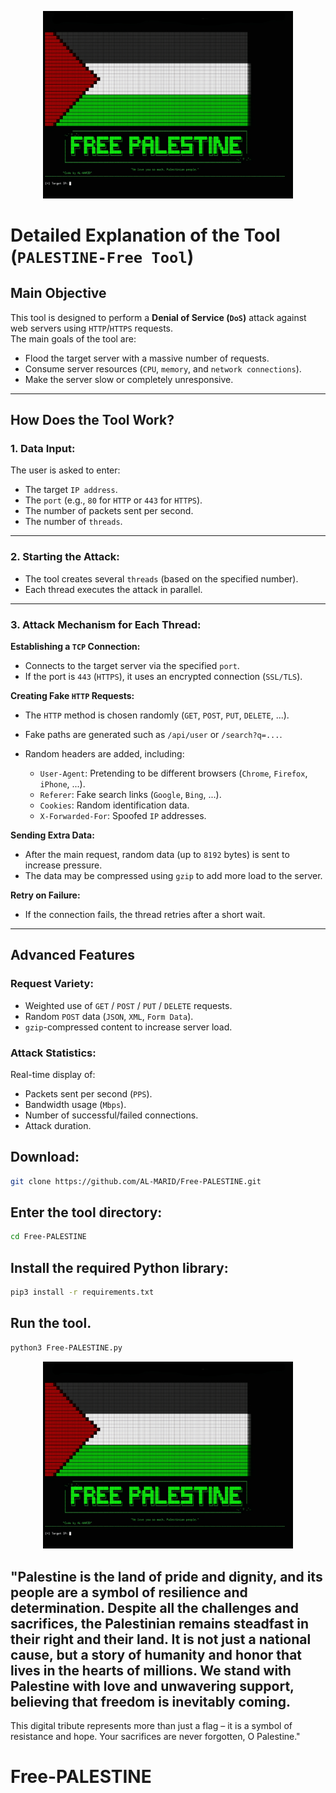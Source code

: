 <p align="center">
  <img src="Free-PALESTINE.jpg" alt="Free-PALESTINE" width="400" />
</p>

# Detailed Explanation of the Tool (`PALESTINE-Free Tool`)

## Main Objective

This tool is designed to perform a **Denial of Service (`DoS`)** attack against web servers using `HTTP`/`HTTPS` requests.  
The main goals of the tool are:

- Flood the target server with a massive number of requests.  
- Consume server resources (`CPU`, `memory`, and `network connections`).  
- Make the server slow or completely unresponsive.

---

## How Does the Tool Work?

### 1. Data Input:

The user is asked to enter:

- The target `IP address`.  
- The `port` (e.g., `80` for `HTTP` or `443` for `HTTPS`).  
- The number of packets sent per second.  
- The number of `threads`.

---

### 2. Starting the Attack:

- The tool creates several `threads` (based on the specified number).  
- Each thread executes the attack in parallel.

---

### 3. Attack Mechanism for Each Thread:

**Establishing a `TCP` Connection:**

- Connects to the target server via the specified `port`.  
- If the port is `443` (`HTTPS`), it uses an encrypted connection (`SSL/TLS`).

**Creating Fake `HTTP` Requests:**

- The `HTTP` method is chosen randomly (`GET`, `POST`, `PUT`, `DELETE`, ...).  
- Fake paths are generated such as `/api/user` or `/search?q=...`.  
- Random headers are added, including:

  - `User-Agent`: Pretending to be different browsers (`Chrome`, `Firefox`, `iPhone`, ...).  
  - `Referer`: Fake search links (`Google`, `Bing`, ...).  
  - `Cookies`: Random identification data.  
  - `X-Forwarded-For`: Spoofed `IP` addresses.

**Sending Extra Data:**

- After the main request, random data (up to `8192` bytes) is sent to increase pressure.  
- The data may be compressed using `gzip` to add more load to the server.

**Retry on Failure:**

- If the connection fails, the thread retries after a short wait.

---

## Advanced Features

### Request Variety:

- Weighted use of `GET` / `POST` / `PUT` / `DELETE` requests.  
- Random `POST` data (`JSON`, `XML`, `Form Data`).  
- `gzip`-compressed content to increase server load.

### Attack Statistics:

Real-time display of:

- Packets sent per second (`PPS`).  
- Bandwidth usage (`Mbps`).  
- Number of successful/failed connections.  
- Attack duration.


## Download:
```bash
git clone https://github.com/AL-MARID/Free-PALESTINE.git
```
## Enter the tool directory:
```bash
cd Free-PALESTINE
```
## Install the required Python library:
```bash
pip3 install -r requirements.txt
```
## Run the tool.
```bash
python3 Free-PALESTINE.py
```





<p align="center">
  <img src="Free-PALESTINE.jpg" alt="Free-PALESTINE" width="400" />
</p>


## "Palestine is the land of pride and dignity, and its people are a symbol of resilience and determination. Despite all the challenges and sacrifices, the Palestinian remains steadfast in their right and their land. It is not just a national cause, but a story of humanity and honor that lives in the hearts of millions. We stand with Palestine with love and unwavering support, believing that freedom is inevitably coming.

This digital tribute represents more than just a flag – it is a symbol of resistance and hope. Your sacrifices are never forgotten, O Palestine."
# Free-PALESTINE
